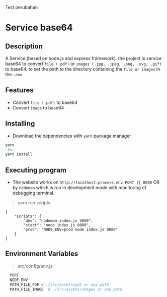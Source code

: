 Test perubahan

# Service base64

## Description

A Service (based on node.js and express framework). the project is service base64 to convert `file (.pdf)` or `images (.jpg, .jpeg, .png, .svg, .gif)` to base64.
to set the path to the directory containing the `file or images` in the `.env`

## Features

- Convert `file (.pdf)` to base64
- Convert `image` to base64

## Installing

- Download the dependencies with `yarn` package manager

```bash
yarn
 #or
yarn install
```

## Executing program

- The website works on `http://localhost:process.env.PORT || 8080` OR by `nodemon` which is run in development mode with monitoring of debugging terminal.

> yarn run scripts

```
{
    "scripts": {
        "dev": "nodemon index.js 5050",
        "start": "node index.js 8080",
        "prod": "NODE_ENV=prod node index.js 8080"
    }
}
```

## Environment Variables

> src/config/env.js

```bash
  PORT
  NODE_ENV
  PATH_FILE_PDF # ./src/assets/pdf or any path
  PATH_FILE_IMAGE  # ./src/assets/images or any path

```
